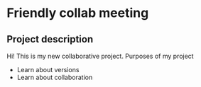# Friendly collab meeting

## Project description

Hi! This is my new collaborative project. 
Purposes of my project

- Learn about versions
- Learn about collaboration
